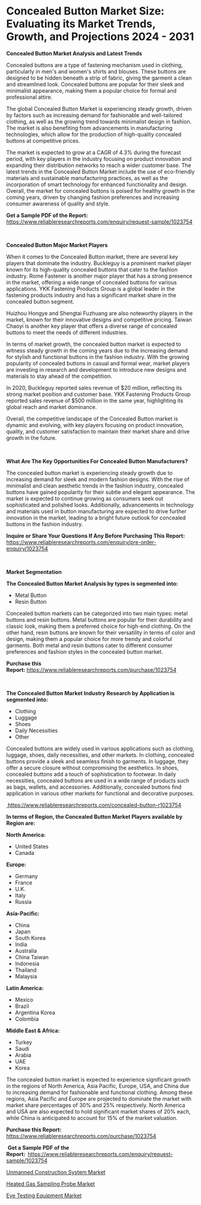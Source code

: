 <p><h1>Concealed Button Market Size: Evaluating its Market Trends, Growth, and Projections 2024 - 2031</h1></p><p><strong>Concealed Button Market Analysis and Latest Trends</strong></p>
<p><p>Concealed buttons are a type of fastening mechanism used in clothing, particularly in men's and women's shirts and blouses. These buttons are designed to be hidden beneath a strip of fabric, giving the garment a clean and streamlined look. Concealed buttons are popular for their sleek and minimalist appearance, making them a popular choice for formal and professional attire.</p><p>The global Concealed Button Market is experiencing steady growth, driven by factors such as increasing demand for fashionable and well-tailored clothing, as well as the growing trend towards minimalist design in fashion. The market is also benefiting from advancements in manufacturing technologies, which allow for the production of high-quality concealed buttons at competitive prices.</p><p>The market is expected to grow at a CAGR of 4.3% during the forecast period, with key players in the industry focusing on product innovation and expanding their distribution networks to reach a wider customer base. The latest trends in the Concealed Button Market include the use of eco-friendly materials and sustainable manufacturing practices, as well as the incorporation of smart technology for enhanced functionality and design. Overall, the market for concealed buttons is poised for healthy growth in the coming years, driven by changing fashion preferences and increasing consumer awareness of quality and style.</p></p>
<p><strong>Get a Sample PDF of the Report:&nbsp;</strong> <a href="https://www.reliableresearchreports.com/enquiry/request-sample/1023754">https://www.reliableresearchreports.com/enquiry/request-sample/1023754</a></p>
<p>&nbsp;</p>
<p><strong>Concealed Button Major Market Players</strong></p>
<p><p>When it comes to the Concealed Button market, there are several key players that dominate the industry. Buckleguy is a prominent market player known for its high-quality concealed buttons that cater to the fashion industry. Rome Fastener is another major player that has a strong presence in the market, offering a wide range of concealed buttons for various applications. YKK Fastening Products Group is a global leader in the fastening products industry and has a significant market share in the concealed button segment.</p><p>Huizhou Hongye and Shengtai Fuzhuang are also noteworthy players in the market, known for their innovative designs and competitive pricing. Taiwan Chaoyi is another key player that offers a diverse range of concealed buttons to meet the needs of different industries.</p><p>In terms of market growth, the concealed button market is expected to witness steady growth in the coming years due to the increasing demand for stylish and functional buttons in the fashion industry. With the growing popularity of concealed buttons in casual and formal wear, market players are investing in research and development to introduce new designs and materials to stay ahead of the competition.</p><p>In 2020, Buckleguy reported sales revenue of $20 million, reflecting its strong market position and customer base. YKK Fastening Products Group reported sales revenue of $500 million in the same year, highlighting its global reach and market dominance.</p><p>Overall, the competitive landscape of the Concealed Button market is dynamic and evolving, with key players focusing on product innovation, quality, and customer satisfaction to maintain their market share and drive growth in the future.</p></p>
<p>&nbsp;</p>
<p><strong>What Are The Key Opportunities For Concealed Button Manufacturers?</strong></p>
<p><p>The concealed button market is experiencing steady growth due to increasing demand for sleek and modern fashion designs. With the rise of minimalist and clean aesthetic trends in the fashion industry, concealed buttons have gained popularity for their subtle and elegant appearance. The market is expected to continue growing as consumers seek out sophisticated and polished looks. Additionally, advancements in technology and materials used in button manufacturing are expected to drive further innovation in the market, leading to a bright future outlook for concealed buttons in the fashion industry.</p></p>
<p><strong>Inquire or Share Your Questions If Any Before Purchasing This Report:</strong> <a href="https://www.reliableresearchreports.com/enquiry/pre-order-enquiry/1023754">https://www.reliableresearchreports.com/enquiry/pre-order-enquiry/1023754</a></p>
<p>&nbsp;</p>
<p><strong>Market Segmentation</strong></p>
<p><strong>The Concealed Button Market Analysis by types is segmented into:</strong></p>
<p><ul><li>Metal Button</li><li>Resin Button</li></ul></p>
<p><p>Concealed button markets can be categorized into two main types: metal buttons and resin buttons. Metal buttons are popular for their durability and classic look, making them a preferred choice for high-end clothing. On the other hand, resin buttons are known for their versatility in terms of color and design, making them a popular choice for more trendy and colorful garments. Both metal and resin buttons cater to different consumer preferences and fashion styles in the concealed button market.</p></p>
<p><strong>Purchase this Report:&nbsp;</strong><a href="https://www.reliableresearchreports.com/purchase/1023754">https://www.reliableresearchreports.com/purchase/1023754</a></p>
<p>&nbsp;</p>
<p><strong>The Concealed Button Market Industry Research by Application is segmented into:</strong></p>
<p><ul><li>Clothing</li><li>Luggage</li><li>Shoes</li><li>Daily Necessities</li><li>Other</li></ul></p>
<p><p>Concealed buttons are widely used in various applications such as clothing, luggage, shoes, daily necessities, and other markets. In clothing, concealed buttons provide a sleek and seamless finish to garments. In luggage, they offer a secure closure without compromising the aesthetics. In shoes, concealed buttons add a touch of sophistication to footwear. In daily necessities, concealed buttons are used in a wide range of products such as bags, wallets, and accessories. Additionally, concealed buttons find application in various other markets for functional and decorative purposes.</p></p>
<p><a href="https://www.reliableresearchreports.com/concealed-button-r1023754">&nbsp;https://www.reliableresearchreports.com/concealed-button-r1023754</a></p>
<p><strong>In terms of Region, the Concealed Button Market Players available by Region are:</strong></p>
<p>
    <p> <strong> North America: </strong>
        <ul>
            <li>United States</li>
            <li>Canada</li>
        </ul>
        </p> 
    <p> <strong> Europe: </strong>
        <ul>
            <li>Germany</li>
            <li>France</li>
            <li>U.K.</li>
            <li>Italy</li>
            <li>Russia</li>
        </ul>
        </p> 
    <p> <strong> Asia-Pacific: </strong>
        <ul>
            <li>China</li>
            <li>Japan</li>
            <li>South Korea</li>
            <li>India</li>
            <li>Australia</li>
            <li>China Taiwan</li>
            <li>Indonesia</li>
            <li>Thailand</li>
            <li>Malaysia</li>
        </ul>
        </p> 
    <p> <strong> Latin America: </strong>
        <ul>
            <li>Mexico</li>
            <li>Brazil</li>
            <li>Argentina Korea</li>
            <li>Colombia</li>
        </ul>
        </p> 
    <p> <strong> Middle East & Africa: </strong>
        <ul>
            <li>Turkey</li>
            <li>Saudi</li>
            <li>Arabia</li>
            <li>UAE</li>
            <li>Korea</li>
        </ul>
    </p>
    </p>
<p><p>The concealed button market is expected to experience significant growth in the regions of North America, Asia Pacific, Europe, USA, and China due to increasing demand for fashionable and functional clothing. Among these regions, Asia Pacific and Europe are projected to dominate the market with market share percentages of 30% and 25% respectively. North America and USA are also expected to hold significant market shares of 20% each, while China is anticipated to account for 15% of the market valuation.</p></p>
<p><strong>Purchase this Report: </strong><a href="https://www.reliableresearchreports.com/purchase/1023754">https://www.reliableresearchreports.com/purchase/1023754</a></p>
<p>&nbsp;<strong>Get a Sample PDF of the Report:&nbsp;&nbsp;</strong><a href="https://www.reliableresearchreports.com/enquiry/request-sample/1023754">https://www.reliableresearchreports.com/enquiry/request-sample/1023754</a></p>
<p><strong></strong></p>
<p><p><a href="https://github.com/RyleeBauch2023/Market-Research-Report-List-1/blob/main/unmanned-construction-system-market.md">Unmanned Construction System Market</a></p><p><a href="https://github.com/AndreanneHane2023/Market-Research-Report-List-1/blob/main/heated-gas-sampling-probe-market.md">Heated Gas Sampling Probe Market</a></p><p><a href="https://view.publitas.com/reportprime-1/exploring-eye-testing-equipment-market-dynamics-global-trends-and-future-growth-prospects-2024-2031-covered-in-150-pages/">Eye Testing Equipment Market</a></p></p>